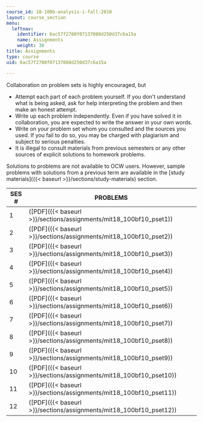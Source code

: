 ```yaml
---
course_id: 18-100b-analysis-i-fall-2010
layout: course_section
menu:
  leftnav:
    identifier: 6ac57f2780f07137088d250d37c6a15a
    name: Assignments
    weight: 30
title: Assignments
type: course
uid: 6ac57f2780f07137088d250d37c6a15a

---
```


Collaboration on problem sets is highly encouraged, but

*   Attempt each part of each problem yourself. If you don't understand what is being asked, ask for help interpreting the problem and then make an honest attempt.
*   Write up each problem independently. Even if you have solved it in collaboration, you are expected to write the answer in your own words.
*   Write on your problem set whom you consulted and the sources you used. If you fail to do so, you may be charged with plagiarism and subject to serious penalties.
*   It is illegal to consult materials from previous semesters or any other sources of explicit solutions to homework problems.

Solutions to problems are not available to OCW users. However, sample problems with solutions from a previous term are available in the [study materials]({{< baseurl >}}/sections/study-materials) section.

| SES # | PROBLEMS |
| --- | --- |
| 1 | ([PDF]({{< baseurl >}}/sections/assignments/mit18_100bf10_pset1)) |
| 2 | ([PDF]({{< baseurl >}}/sections/assignments/mit18_100bf10_pset2)) |
| 3 | ([PDF]({{< baseurl >}}/sections/assignments/mit18_100bf10_pset3)) |
| 4 | ([PDF]({{< baseurl >}}/sections/assignments/mit18_100bf10_pset4)) |
| 5 | ([PDF]({{< baseurl >}}/sections/assignments/mit18_100bf10_pset5)) |
| 6 | ([PDF]({{< baseurl >}}/sections/assignments/mit18_100bf10_pset6)) |
| 7 | ([PDF]({{< baseurl >}}/sections/assignments/mit18_100bf10_pset7)) |
| 8 | ([PDF]({{< baseurl >}}/sections/assignments/mit18_100bf10_pset8)) |
| 9 | ([PDF]({{< baseurl >}}/sections/assignments/mit18_100bf10_pset9)) |
| 10 | ([PDF]({{< baseurl >}}/sections/assignments/mit18_100bf10_pset10)) |
| 11 | ([PDF]({{< baseurl >}}/sections/assignments/mit18_100bf10_pset11)) |
| 12 | ([PDF]({{< baseurl >}}/sections/assignments/mit18_100bf10_pset12))